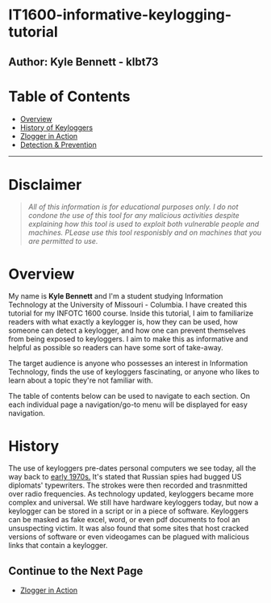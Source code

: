 # IT1600-informative-keylogging-tutorial
Author: Kyle Bennett - klbt73
---

# Table of Contents
- [Overview](#overview)
- [History of Keyloggers](#history)
- [Zlogger in Action](ZloggerInAction.md)
- [Detection & Prevention](Detection&Prevention.md)

---

# Disclaimer
>_All of this information is for educational purposes only. I do not condone the use of this tool for any malicious activities despite explaining how this tool is used to exploit both vulnerable people and machines. PLease use this tool responisbly and on machines that you are permitted to use._

# Overview
My name is <b>Kyle Bennett</b> and I'm a student studying Information Technology at the University of Missouri - Columbia. I have created this tutorial for my INFOTC 1600 course. Inside this tutorial, I aim to familiarize readers with what exactly a keylogger is, how they can be used, how someone can detect a keylogger, and how one can prevent themselves from being exposed to keyloggers. I aim to make this as informative and helpful as possible so readers can have some sort of take-away. 

The target audience is anyone who possesses an interest in Information Technology, finds the use of keyloggers fascinating, or anyone who likes to learn about a topic they're not familiar with.

The table of contents below can be used to navigate to each section. On each individual page a navigation/go-to menu will be displayed for easy navigation. 

# History
The use of keyloggers pre-dates personal computers we see today, all the way back to [early 1970s.](https://community.spiceworks.com/topic/2003395-what-is-keylogging-definition-history-and-how-to-detect-word-of-the-week#:~:text=Keylogging%20predates%20the%20era%20of,the%20keystrokes%20via%20radio%20frequency) It's stated that Russian spies had bugged US diplomats' typewriters. The strokes were then recorded and trasnmitted over radio frequencies. As technology updated, keyloggers became more complex and universal. We still have hardware keyloggers today, but now a keylogger can be stored in a script or in a piece of software. Keyloggers can be masked as fake excel, word, or even pdf documents to fool an unsuspecting victim. It was also found that some sites that host cracked versions of software or even videogames can be plagued with malicious links that contain a keylogger.

## Continue to the Next Page
- [Zlogger in Action](ZloggerInAction.md)

